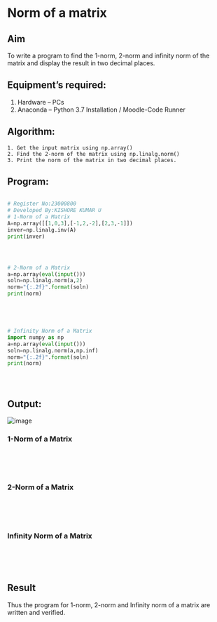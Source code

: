 # Norm of a matrix
## Aim
To write a program to find the 1-norm, 2-norm and infinity norm of the matrix and display the result in two decimal places.
## Equipment’s required:
1.	Hardware – PCs
2.	Anaconda – Python 3.7 Installation / Moodle-Code Runner
## Algorithm:
	1. Get the input matrix using np.array()   
    2. Find the 2-norm of the matrix using np.linalg.norm()
	3. Print the norm of the matrix in two decimal places.
## Program:
```Python

# Register No:23000800
# Developed By:KISHORE KUMAR U
# 1-Norm of a Matrix
A=np.array([[1,0,3],[-1,2,-2],[2,3,-1]])
inver=np.linalg.inv(A)
print(inver)




# 2-Norm of a Matrix
a=np.array(eval(input()))
soln=np.linalg.norm(a,2)
norm="{:.2f}".format(soln)
print(norm)





# Infinity Norm of a Matrix
import numpy as np
a=np.array(eval(input()))
soln=np.linalg.norm(a,np.inf)
norm="{:.2f}".format(soln)
print(norm)





```
## Output:

![image](https://github.com/Kishorekumar22060/Norm-of-a-matrix/assets/141472136/0a0c2183-7904-4d18-82a2-bc14562b7aa5)

### 1-Norm of a Matrix
<br>
<br>
<br>

### 2-Norm of a Matrix
<br>
<br>
<br>

### Infinity Norm of a Matrix
<br>
<br>
<br>

## Result
Thus the program for 1-norm, 2-norm and Infinity norm of a matrix are written and verified.

